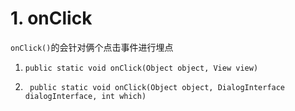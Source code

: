 # 1. onClick
`onClick()`的会针对俩个点击事件进行埋点

1.  `public static void onClick(Object object, View view)`

2.  ` public static void onClick(Object object, DialogInterface dialogInterface, int which)`

